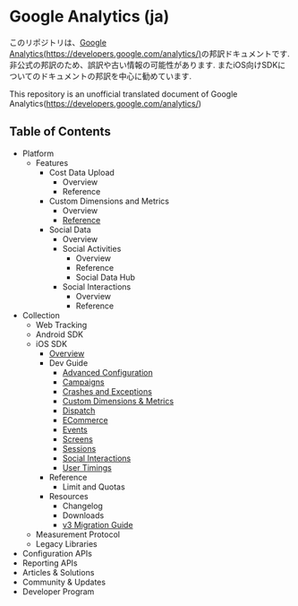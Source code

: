 Google Analytics (ja)
===================

このリポジトリは、[Google Analytics(https://developers.google.com/analytics/)](https://developers.google.com/analytics/)の邦訳ドキュメントです.
非公式の邦訳のため、誤訳や古い情報の可能性があります.
またiOS向けSDKについてのドキュメントの邦訳を中心に勧めています.

This repository is an unofficial translated document of Google Analytics(https://developers.google.com/analytics/)

## Table of Contents

- Platform
    - Features
        - Cost Data Upload
            - Overview
            - Reference
        - Custom Dimensions and Metrics
            - Overview
            - [Reference](/Platform/Features/CustomDimensionsAndMetrics/reference.md)
        - Social Data
            - Overview
            - Social Activities
                - Overview
                - Reference
                - Social Data Hub
            - Social Interactions
                - Overview
                - Reference
- Collection
    - Web Tracking
    - Android SDK
    - iOS SDK
        - [Overview](./Collection/iOSSDK/Overview.md)
        - Dev Guide
            - [Advanced Configuration]()
            - [Campaigns]()
            - [Crashes and Exceptions]()
            - [Custom Dimensions & Metrics]()
            - [Dispatch]()
            - [ECommerce]()
            - [Events]()
            - [Screens]()
            - [Sessions]()
            - [Social Interactions]()
            - [User Timings]()
        - Reference
            - Limit and Quotas
        - Resources
            - Changelog
            - Downloads
            - [v3 Migration Guide](/Collection/iOSSDK/Resources/v3-Migration-Guide.md)
    - Measurement Protocol
    - Legacy Libraries
- Configuration APIs
- Reporting APIs
- Articles & Solutions
- Community & Updates
- Developer Program
